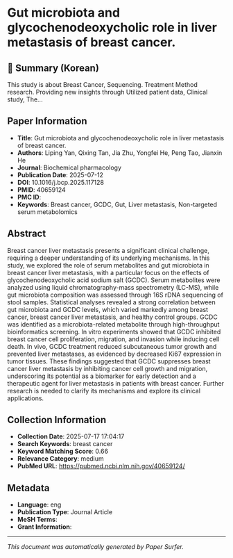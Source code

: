 # Gut microbiota and glycochenodeoxycholic role in liver metastasis of breast cancer.

## 📝 Summary (Korean)
This study is about Breast Cancer, Sequencing. Treatment Method research. Providing new insights through Utilized patient data, Clinical study, The...

## Paper Information
- **Title**: Gut microbiota and glycochenodeoxycholic role in liver metastasis of breast cancer.
- **Authors**: Liping Yan, Qixing Tan, Jia Zhu, Yongfei He, Peng Tao, Jianxin He
- **Journal**: Biochemical pharmacology
- **Publication Date**: 2025-07-12
- **DOI**: 10.1016/j.bcp.2025.117128
- **PMID**: 40659124
- **PMC ID**: 
- **Keywords**: Breast cancer, GCDC, Gut, Liver metastasis, Non-targeted serum metabolomics

## Abstract
Breast cancer liver metastasis presents a significant clinical challenge, requiring a deeper understanding of its underlying mechanisms. In this study, we explored the role of serum metabolites and gut microbiota in breast cancer liver metastasis, with a particular focus on the effects of glycochenodeoxycholic acid sodium salt (GCDC). Serum metabolites were analyzed using liquid chromatography-mass spectrometry (LC-MS), while gut microbiota composition was assessed through 16S rDNA sequencing of stool samples. Statistical analyses revealed a strong correlation between gut microbiota and GCDC levels, which varied markedly among breast cancer, breast cancer liver metastasis, and healthy control groups. GCDC was identified as a microbiota-related metabolite through high-throughput bioinformatics screening. In vitro experiments showed that GCDC inhibited breast cancer cell proliferation, migration, and invasion while inducing cell death. In vivo, GCDC treatment reduced subcutaneous tumor growth and prevented liver metastases, as evidenced by decreased Ki67 expression in tumor tissues. These findings suggested that GCDC suppresses breast cancer liver metastasis by inhibiting cancer cell growth and migration, underscoring its potential as a biomarker for early detection and a therapeutic agent for liver metastasis in patients with breast cancer. Further research is needed to clarify its mechanisms and explore its clinical applications.

## Collection Information
- **Collection Date**: 2025-07-17 17:04:17
- **Search Keywords**: breast cancer
- **Keyword Matching Score**: 0.66
- **Relevance Category**: medium
- **PubMed URL**: https://pubmed.ncbi.nlm.nih.gov/40659124/

## Metadata
- **Language**: eng
- **Publication Type**: Journal Article
- **MeSH Terms**: 
- **Grant Information**: 

---
*This document was automatically generated by Paper Surfer.*

